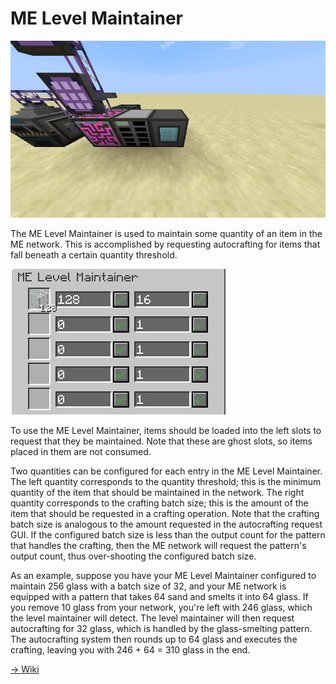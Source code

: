 # ME Level Maintainer

![ME Level Maintainer](me_level_maintainer.png)

The ME Level Maintainer is used to maintain some quantity of an item in the ME network. This is accomplished by requesting autocrafting for items that fall beneath a certain quantity threshold.

![Inventory](me_level_maintainer_inventory.png)

To use the ME Level Maintainer, items should be loaded into the left slots to request that they be maintained. Note that these are ghost slots, so items placed in them are not consumed.

Two quantities can be configured for each entry in the ME Level Maintainer. The left quantity corresponds to the quantity threshold; this is the minimum quantity of the item that should be maintained in the network. The right quantity corresponds to the crafting batch size; this is the amount of the item that should be requested in a crafting operation. Note that the crafting batch size is analogous to the amount requested in the autocrafting request GUI. If the configured batch size is less than the output count for the pattern that handles the crafting, then the ME network will request the pattern's output count, thus over-shooting the configured batch size.

As an example, suppose you have your ME Level Maintainer configured to maintain 256 glass with a batch size of 32, and your ME network is equipped with a pattern that takes 64 sand and smelts it into 64 glass. If you remove 10 glass from your network, you're left with 246 glass, which the level maintainer will detect. The level maintainer will then request autocrafting for 32 glass, which is handled by the glass-smelting pattern. The autocrafting system then rounds up to 64 glass and executes the crafting, leaving you with 246 + 64 = 310 glass in the end.

[-> Wiki](https://github.com/phantamanta44/Lazy-AE2/wiki/ME-Level-Maintainer)
